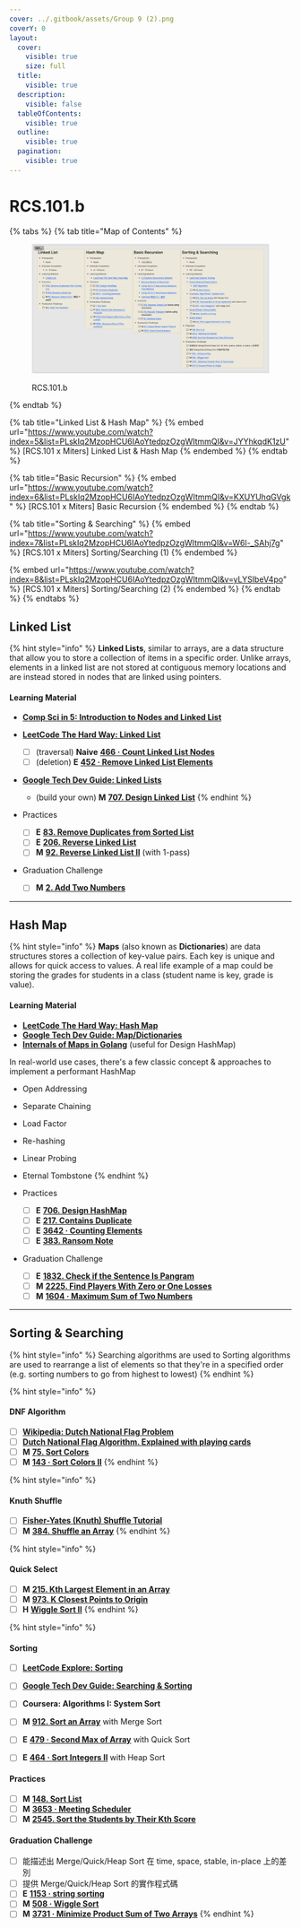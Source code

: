 ```yaml
---
cover: ../.gitbook/assets/Group 9 (2).png
coverY: 0
layout:
  cover:
    visible: true
    size: full
  title:
    visible: true
  description:
    visible: false
  tableOfContents:
    visible: true
  outline:
    visible: true
  pagination:
    visible: true
---
```


# RCS.101.b

{% tabs %}
{% tab title="Map of Contents" %}
<figure><img src="../.gitbook/assets/image (8).png" alt=""><figcaption><p>RCS.101.b</p></figcaption></figure>
{% endtab %}

{% tab title="Linked List & Hash Map" %}
{% embed url="https://www.youtube.com/watch?index=5&list=PLskIq2MzopHCU6IAoYtedpzOzgWItmmQI&v=JYYhkqdK1zU" %}
\[RCS.101 x Miters] Linked List & Hash Map
{% endembed %}
{% endtab %}

{% tab title="Basic Recursion" %}
{% embed url="https://www.youtube.com/watch?index=6&list=PLskIq2MzopHCU6IAoYtedpzOzgWItmmQI&v=KXUYUhqGVgk" %}
\[RCS.101 x Miters] Basic Recursion
{% endembed %}
{% endtab %}

{% tab title="Sorting & Searching" %}
{% embed url="https://www.youtube.com/watch?index=7&list=PLskIq2MzopHCU6IAoYtedpzOzgWItmmQI&v=W6l-_SAhj7g" %}
\[RCS.101 x Miters] Sorting/Searching (1)
{% endembed %}

{% embed url="https://www.youtube.com/watch?index=8&list=PLskIq2MzopHCU6IAoYtedpzOzgWItmmQI&v=yLYSIbeV4po" %}
\[RCS.101 x Miters] Sorting/Searching (2)
{% endembed %}
{% endtab %}
{% endtabs %}

## Linked List

{% hint style="info" %}
**Linked Lists**, similar to arrays, are a data structure that allow you to store a collection of items in a specific order. Unlike arrays, elements in a linked list are not stored at contiguous memory locations and are instead stored in nodes that are linked using pointers.



#### Learning Material

* [**Comp Sci in 5: Introduction to Nodes and Linked List**](https://www.youtube.com/watch?v=m40pUS58i7k)
* [**LeetCode The Hard Way: Linked List**](https://leetcodethehardway.com/tutorials/basic-topics/linked-list)
  * [ ] (traversal) **Naive** [**466 · Count Linked List Nodes**](https://www.lintcode.com/problem/466/?showListFe=true\&page=1\&problemTypeId=2\&tagIds=362\&ordering=level\&pageSize=50)
  * [ ] (deletion) **E** [**452 · Remove Linked List Elements**](https://www.lintcode.com/problem/452/?showListFe=true\&page=1\&problemTypeId=2\&tagIds=362\&ordering=level\&pageSize=50)
* [**Google Tech Dev Guide: Linked Lists**](https://techdevguide.withgoogle.com/paths/data-structures-and-algorithms/#sequence-2)
  * (build your own) **M** [**707. Design Linked List**](https://leetcode.com/problems/design-linked-list/)
{% endhint %}

* Practices
  * [ ] **E** [**83. Remove Duplicates from Sorted List**](https://leetcode.com/problems/remove-duplicates-from-sorted-list/)
  * [ ] **E** [**206. Reverse Linked List**](https://leetcode.com/problems/reverse-linked-list/)
  * [ ] **M** [**92. Reverse Linked List II**](https://leetcode.com/problems/reverse-linked-list-ii/) (with 1-pass)
* Graduation Challenge
  * [ ] **M** [**2. Add Two Numbers**](https://leetcode.com/problems/add-two-numbers/)

***

## Hash Map

{% hint style="info" %}
**Maps** (also known as **Dictionaries**) are data structures stores a collection of key-value pairs. Each key is unique and allows for quick access to values. A real life example of a map could be storing the grades for students in a class (student name is key, grade is value).



#### Learning Material

* [**LeetCode The Hard Way: Hash Map**](https://leetcodethehardway.com/tutorials/basic-topics/hash-map)
* [**Google Tech Dev Guide: Map/Dictionaries**](https://techdevguide.withgoogle.com/paths/data-structures-and-algorithms/#linear)
* [**Internals of Maps in Golang**](https://www.youtube.com/watch?v=ACQs6mdylxo) (useful for Design HashMap)



In real-world use cases, there's a few classic concept & approaches to implement a performant HashMap

* Open Addressing
* Separate Chaining
* Load Factor
* Re-hashing
* Linear Probing
* Eternal Tombstone
{% endhint %}

* Practices
  * [ ] **E** [**706. Design HashMap**](https://leetcode.com/problems/design-hashmap/)
  * [ ] **E** [**217. Contains Duplicate**](https://leetcode.com/problems/contains-duplicate/)
  * [ ] **E** [**3642 · Counting Elements**](https://www.lintcode.com/problem/3642/)
  * [ ] **E** [**383. Ransom Note**](https://leetcode.com/problems/ransom-note/)
* Graduation Challenge
  * [ ] **E** [**1832. Check if the Sentence Is Pangram**](https://leetcode.com/problems/check-if-the-sentence-is-pangram/)
  * [ ] **M** [**2225. Find Players With Zero or One Losses**](https://leetcode.com/problems/find-players-with-zero-or-one-losses/)
  * [ ] **M** [**1604 · Maximum Sum of Two Numbers**](https://www.lintcode.com/problem/1604/)

***

## Sorting & Searching

{% hint style="info" %}
Searching algorithms are used to Sorting algorithms are used to rearrange a list of elements so that they're in a specified order (e.g. sorting numbers to go from highest to lowest)
{% endhint %}

{% hint style="info" %}
#### DNF Algorithm&#x20;

* [ ] [**Wikipedia: Dutch National Flag Problem**](https://en.wikipedia.org/wiki/Dutch\_national\_flag\_problem)
* [ ] [**Dutch National Flag Algorithm. Explained with playing cards**](https://www.youtube.com/watch?v=9pdkbqGwUhs)
* [ ] **M** [**75. Sort Colors**](https://leetcode.com/problems/sort-colors/)
* [ ] **M** [**143 · Sort Colors II**](https://www.lintcode.com/problem/143/)
{% endhint %}

{% hint style="info" %}
#### Knuth Shuffle

* [ ] [**Fisher-Yates (Knuth) Shuffle Tutorial**](https://www.youtube.com/watch?v=tLxBwSL3lPQ)
* [ ] **M** [**384. Shuffle an Array**](https://leetcode.com/problems/shuffle-an-array/)
{% endhint %}

{% hint style="info" %}
#### Quick Select

* [ ] **M** [**215. Kth Largest Element in an Array**](https://leetcode.com/problems/kth-largest-element-in-an-array/)
* [ ] **M** [**973. K Closest Points to Origin**](https://leetcode.com/problems/k-closest-points-to-origin/)
* [ ] **H** [**Wiggle Sort II**](https://www.lintcode.com/problem/507)
{% endhint %}

{% hint style="info" %}
#### Sorting

* [ ] [**LeetCode Explore: Sorting**](https://leetcode.com/explore/learn/card/sorting/)
* [ ] [**Google Tech Dev Guide: Searching & Sorting**](https://techdevguide.withgoogle.com/paths/data-structures-and-algorithms/#sequence-8)
* [ ] **Coursera: Algorithms I: System Sort**
* [ ] **M** [**912. Sort an Array**](https://leetcode.com/problems/sort-an-array/) with Merge Sort
* [ ] **E** [**479 · Second Max of Array**](https://www.lintcode.com/problem/479/?\_from=problem\_tag\&fromId=383) with Quick Sort
* [ ] **E** [**464 · Sort Integers II**](https://www.lintcode.com/problem/464/description) with Heap Sort



#### Practices

* [ ] **M** [**148. Sort List**](https://leetcode.com/problems/sort-list/)
* [ ] **M** [**3653 · Meeting Scheduler**](https://www.lintcode.com/problem/3653/?\_from=problem\_tag\&fromId=383)
* [ ] **M** [**2545. Sort the Students by Their Kth Score**](https://leetcode.com/problems/sort-the-students-by-their-kth-score/)

#### Graduation Challenge

* [ ] 能描述出 Merge/Quick/Heap Sort 在 time, space, stable, in-place 上的差別
* [ ] 提供 Merge/Quick/Heap Sort 的實作程式碼
* [ ] **E** [**1153 · string sorting**](https://www.lintcode.com/problem/1153/?showListFe=true\&page=1\&problemTypeId=2\&tagIds=383\&level=1\&ordering=id\&pageSize=50)
* [ ] **M** [**508 · Wiggle Sort**](https://www.lintcode.com/problem/508/?showListFe=true\&page=1\&problemTypeId=2\&tagIds=383\&level=2\&ordering=level\&pageSize=50)
* [ ] **M** [**3731 · Minimize Product Sum of Two Arrays**](https://www.lintcode.com/problem/3731/description)
{% endhint %}
